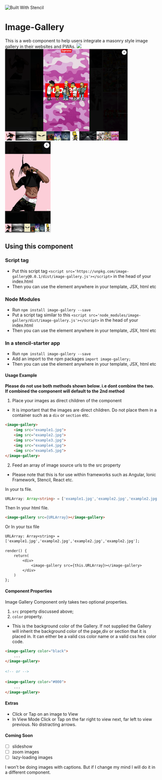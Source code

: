 ![Built With Stencil](https://img.shields.io/badge/-Built%20With%20Stencil-16161d.svg?logo=data%3Aimage%2Fsvg%2Bxml%3Bbase64%2CPD94bWwgdmVyc2lvbj0iMS4wIiBlbmNvZGluZz0idXRmLTgiPz4KPCEtLSBHZW5lcmF0b3I6IEFkb2JlIElsbHVzdHJhdG9yIDE5LjIuMSwgU1ZHIEV4cG9ydCBQbHVnLUluIC4gU1ZHIFZlcnNpb246IDYuMDAgQnVpbGQgMCkgIC0tPgo8c3ZnIHZlcnNpb249IjEuMSIgaWQ9IkxheWVyXzEiIHhtbG5zPSJodHRwOi8vd3d3LnczLm9yZy8yMDAwL3N2ZyIgeG1sbnM6eGxpbms9Imh0dHA6Ly93d3cudzMub3JnLzE5OTkveGxpbmsiIHg9IjBweCIgeT0iMHB4IgoJIHZpZXdCb3g9IjAgMCA1MTIgNTEyIiBzdHlsZT0iZW5hYmxlLWJhY2tncm91bmQ6bmV3IDAgMCA1MTIgNTEyOyIgeG1sOnNwYWNlPSJwcmVzZXJ2ZSI%2BCjxzdHlsZSB0eXBlPSJ0ZXh0L2NzcyI%2BCgkuc3Qwe2ZpbGw6I0ZGRkZGRjt9Cjwvc3R5bGU%2BCjxwYXRoIGNsYXNzPSJzdDAiIGQ9Ik00MjQuNywzNzMuOWMwLDM3LjYtNTUuMSw2OC42LTkyLjcsNjguNkgxODAuNGMtMzcuOSwwLTkyLjctMzAuNy05Mi43LTY4LjZ2LTMuNmgzMzYuOVYzNzMuOXoiLz4KPHBhdGggY2xhc3M9InN0MCIgZD0iTTQyNC43LDI5Mi4xSDE4MC40Yy0zNy42LDAtOTIuNy0zMS05Mi43LTY4LjZ2LTMuNkgzMzJjMzcuNiwwLDkyLjcsMzEsOTIuNyw2OC42VjI5Mi4xeiIvPgo8cGF0aCBjbGFzcz0ic3QwIiBkPSJNNDI0LjcsMTQxLjdIODcuN3YtMy42YzAtMzcuNiw1NC44LTY4LjYsOTIuNy02OC42SDMzMmMzNy45LDAsOTIuNywzMC43LDkyLjcsNjguNlYxNDEuN3oiLz4KPC9zdmc%2BCg%3D%3D&colorA=16161d&style=flat-square)

# Image-Gallery

This is a web component to help users integrate a masonry style image gallery in their websites and PWAs.
<img src="./docs/assets/images/preview1.png" height="300">
<img src="./docs/assets/images/preview2.png" height="300">
<img src="./docs/assets/images/preview3.png" height="300">

## Using this component

### Script tag

- Put this script tag `<script src='https://unpkg.com/image-gallery@0.0.1/dist/image-gallery.js'></script>` in the head of your index.html
- Then you can use the element anywhere in your template, JSX, html etc

### Node Modules

- Run `npm install image-gallery --save`
- Put a script tag similar to this `<script src='node_modules/image-gallery/dist/image-gallery.js'></script>` in the head of your index.html
- Then you can use the element anywhere in your template, JSX, html etc

### In a stencil-starter app

- Run `npm install image-gallery --save`
- Add an import to the npm packages `import image-gallery;`
- Then you can use the element anywhere in your template, JSX, html etc

#### Usage Example

**Please do not use both methods shown below. i.e dont combine the two. If combined the component will default to the 2nd method**

1.  Place your images as direct children of the component

- It is important that the images are direct children. Do not place them in a container such as a `div` or `section` etc.

```html
<image-gallery>
    <img src="example1.jpg">
    <img src="example2.jpg">
    <img src="example3.jpg">
    <img src="example4.jpg">
    <img src="example5.jpg">
</image-gallery>
```

2.  Feed an array of image source urls to the src property

- Please note that this is for use within frameworks such as Angular, Ionic Framework, Stencil, React etc.

In your ts file.

```typescript
URLArray: Array<string> = ['example1.jpg','example2.jpg','example2.jpg','example2.jpg'];
```

Then In your html file.

```html
<image-gallery src={URLArray}></image-gallery>
```

Or In your tsx file

```tsx
URLArray: Array<string> = ['example1.jpg','example2.jpg','example2.jpg','example2.jpg'];

render() {
    return(
        <div>
            <image-gallery src={this.URLArray}></image-gallery>
        </div>
    )
};
```

#### Component Properties

Image Gallery Component only takes two optional properties.

1.  `src` property discussed above;
2.  `color` property.

- This is the background color of the Gallery. If not supplied the Gallery will inherit the background color of the page,div or section that it is placed in. It can either be a valid css color name or a valid css hex color code.

```html
<image-gallery color="black">
    ...
</image-gallery>

<!-- or -->

<image-gallery color="#000">
    ...
</image-gallery>
```

#### Extras

- Click or Tap on an image to View
- In View Mode Click or Tap on the far right to view next, far left to view previous. No distracting arrows.

#### Coming Soon

- [ ] slideshow
- [ ] zoom images
- [ ] lazy-loading images

I won't be doing images with captions. But if I change my mind I will do it in a different component.
